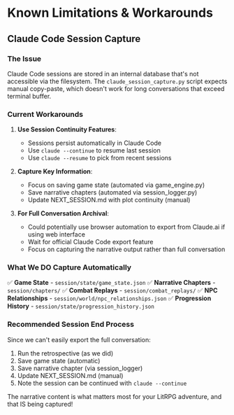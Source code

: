 # Known Limitations & Workarounds

## Claude Code Session Capture

### The Issue
Claude Code sessions are stored in an internal database that's not accessible via the filesystem. The `claude_session_capture.py` script expects manual copy-paste, which doesn't work for long conversations that exceed terminal buffer.

### Current Workarounds

1. **Use Session Continuity Features**:
   - Sessions persist automatically in Claude Code
   - Use `claude --continue` to resume last session
   - Use `claude --resume` to pick from recent sessions

2. **Capture Key Information**:
   - Focus on saving game state (automated via game_engine.py)
   - Save narrative chapters (automated via session_logger.py)
   - Update NEXT_SESSION.md with plot continuity (manual)

3. **For Full Conversation Archival**:
   - Could potentially use browser automation to export from Claude.ai if using web interface
   - Wait for official Claude Code export feature
   - Focus on capturing the narrative output rather than full conversation

### What We DO Capture Automatically

✅ **Game State** - `session/state/game_state.json`
✅ **Narrative Chapters** - `session/chapters/`
✅ **Combat Replays** - `session/combat_replays/`
✅ **NPC Relationships** - `session/world/npc_relationships.json`
✅ **Progression History** - `session/state/progression_history.json`

### Recommended Session End Process

Since we can't easily export the full conversation:

1. Run the retrospective (as we did)
2. Save game state (automatic)
3. Save narrative chapter (via session_logger)
4. Update NEXT_SESSION.md (manual)
5. Note the session can be continued with `claude --continue`

The narrative content is what matters most for your LitRPG adventure, and that IS being captured!